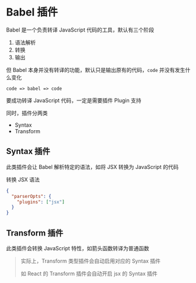 # Babel 插件

Babel 是一个负责转译 JavaScript 代码的工具，默认有三个阶段

1. 语法解析
1. 转换
1. 输出

但 Babel 本身并没有转译的功能，默认只是输出原有的代码，`code` 并没有发生什么变化

```
code => babel => code
```

要成功转译 JavaScript 代码，一定是需要插件 Plugin 支持

同时，插件分两类

- Syntax
- Transform

## Syntax 插件

此类插件会让 Babel 解析特定的语法，如将 JSX 转换为 JavaScript 的代码

转换 JSX 语法

```json
{
  "parserOpts": {
    "plugins": ["jsx"]
  }
}
```

## Transform 插件

此类插件会转换 JavaScript 特性，如箭头函数转译为普通函数

> 实际上，Transform 类型插件会自动启用对应的 Syntax 插件
> 
> 如 React 的 Transform 插件会自动开启 jsx 的 Syntax 插件

